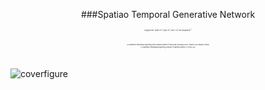 <p align="center">###Spatiao Temporal Generative Network</p>
<p align="center" style="font-size:2px;">Donggeun Park<sup>a</sup>, Jaemin Lee<sup>a</sup>, Hugon Lee<sup>a</sup>, Grace X. Gu<sup>b</sup>, and Seunghwa Ryu<sup>*a</sup></p>
<br>
<p align="center" style="font-size:2px;">a. Department of Mechanical Engineering, Korea Advanced Institute of Science and Technology (KAIST), Daejeon 34141, Republic of Korea</p>
<p align="center" style="font-size:2px;">b. Department of Mechanical Engineering, University of California, Berkeley, CA 94720, USA</p>
<br>

![coverfigure](https://github.com/DonggeunPark/DG/assets/131414228/b8b30fe0-185f-45bb-bc21-7933fa3a41fe)

